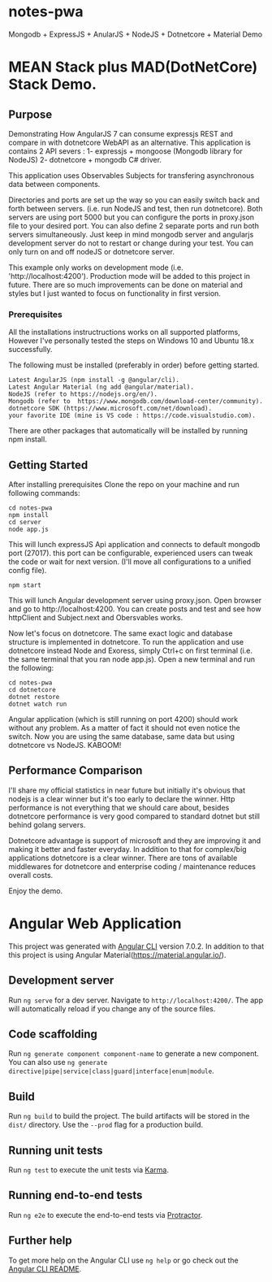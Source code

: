 # notes-pwa
Mongodb + ExpressJS + AnularJS + NodeJS + Dotnetcore + Material Demo

MEAN Stack plus MAD(DotNetCore) Stack Demo.
===

## Purpose

Demonstrating How AngularJS 7 can consume expressjs REST and compare in with dotnetcore WebAPI as an alternative. This application is contains 2 API severs : 1- expressjs + mongoose (Mongodb library for NodeJS) 2- dotnetcore + mongodb C# driver.

This application uses Observables Subjects for transfering asynchronous data between components.

Directories and ports are set up the way so you can easily switch back and forth between servers. (i.e. run NodeJS and test, then run dotnetcore). Both servers are using port 5000 but you can configure the ports in proxy.json file to your desired port. You can also define 2 separate ports and run both servers simultaneously. Just keep in mind mongodb server and angularjs development server do not to restart or change during your test. You can only turn on and off nodeJS or dotnetcore server.

This example only works on development mode (i.e. 'http://localhost:4200'). Production mode will be added to this project in future. There are so much improvements can be done on material and styles but I just wanted to focus on functionality in first version.

### Prerequisites
All the installations instructructions works on all supported platforms, However I've personally tested the steps on Windows 10 and Ubuntu 18.x successfully.

The following must be installed (preferably in order) before getting started.

```
Latest AngularJS (npm install -g @angular/cli).
Latest Angular Material (ng add @angular/material).
NodeJS (refer to https://nodejs.org/en/).
Mongodb (refer to  https://www.mongodb.com/download-center/community).
dotnetcore SDK (https://www.microsoft.com/net/download).
your favorite IDE (mine is VS code : https://code.visualstudio.com).

```
There are other packages that automatically will be installed by running npm install.

## Getting Started
After installing prerequisites Clone the repo on your machine and run following commands:

```
cd notes-pwa
npm install
cd server
node app.js
```

This will lunch expressJS Api application and connects to default mongodb port (27017). this port can be configurable, experienced users can tweak the code or wait for next version. (I'll move all configurations to a unified config file).

```
npm start
```
This will lunch Angular development server using proxy.json. Open browser and go to http://localhost:4200. You can create posts and test and see how httpClient and Subject.next and Obersvables works.

Now let's focus on dotnetcore. The same exact logic and database structure is implemented in dotnetcore. To run the application and use dotnetcore instead Node and Exoress, simply Ctrl+c on first terminal (i.e. the same terminal that you ran node app.js). Open a new terminal and run the following:

```
cd notes-pwa
cd dotnetcore
dotnet restore
dotnet watch run
```
Angular application (which is still running on port 4200) should work without any problem. As a matter of fact it should not even notice the switch. Now you are using the same database, same data but using dotnetcore vs NodeJS. KABOOM!

## Performance Comparison

I'll share my official statistics in near future but initially it's obvious that nodejs is a clear winner but it's too early to declare the winner. Http performance is not everything that we should care about, besides dotnetcore performance is very good compared to standard dotnet but still behind golang servers.

Dotnetcore advantage is support of microsoft and they are improving it and making it better and faster everyday. In addition to that for complex/big applications dotnetcore is a clear winner. There are tons of available middlewares for dotnetcore and enterprise coding / maintenance reduces overall costs.

Enjoy the demo.


# Angular Web Application

This project was generated with [Angular CLI](https://github.com/angular/angular-cli) version 7.0.2. In addition to that this project is using Angular Material(https://material.angular.io/).

## Development server

Run `ng serve` for a dev server. Navigate to `http://localhost:4200/`. The app will automatically reload if you change any of the source files.

## Code scaffolding

Run `ng generate component component-name` to generate a new component. You can also use `ng generate directive|pipe|service|class|guard|interface|enum|module`.

## Build

Run `ng build` to build the project. The build artifacts will be stored in the `dist/` directory. Use the `--prod` flag for a production build.

## Running unit tests

Run `ng test` to execute the unit tests via [Karma](https://karma-runner.github.io).

## Running end-to-end tests

Run `ng e2e` to execute the end-to-end tests via [Protractor](http://www.protractortest.org/).

## Further help

To get more help on the Angular CLI use `ng help` or go check out the [Angular CLI README](https://github.com/angular/angular-cli/blob/master/README.md).




